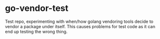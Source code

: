 # go-vendor-test

Test repo, experimenting with when/how golang vendoring tools
decide to vendor a package under itself.  This causes problems
for test code as it can end up testing the wrong thing.